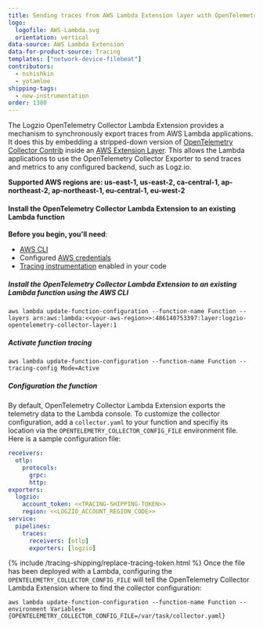 ```yaml
---
title: Sending traces from AWS Lambda Extension layer with OpenTelemetry Collector
logo:
  logofile: AWS-Lambda.svg
  orientation: vertical
data-source: AWS Lambda Extension
data-for-product-source: Tracing
templates: ["network-device-filebeat"]
contributors:
  - nshishkin
  - yotamloe
shipping-tags:
  - new-instrumentation
order: 1380
---
```


The Logzio OpenTelemetry Collector Lambda Extension provides a mechanism to synchronously export traces from AWS Lambda applications. It does this by embedding a stripped-down version of [OpenTelemetry Collector Contrib](https://github.com/open-telemetry/opentelemetry-collector-contrib) inside an [AWS Extension Layer](https://aws.amazon.com/blogs/compute/introducing-aws-lambda-extensions-in-preview/). This allows the Lambda applications to use the OpenTelemetry Collector Exporter to send traces and metrics to any configured backend, such as Logz.io.

**Supported AWS regions are: us-east-1, us-east-2, ca-central-1, ap-northeast-2, ap-northeast-1, eu-central-1, eu-west-2**

#### Install the OpenTelemetry Collector Lambda Extension to an existing Lambda function

**Before you begin, you'll need**:

* [AWS CLI](https://docs.aws.amazon.com/cli/latest/userguide/install-cliv2.html)
* Configured [AWS credentials](https://docs.aws.amazon.com/cli/latest/userguide/cli-configure-files.html)
* [Tracing instrumentation](https://app.logz.io/#/dashboard/send-your-data?tag=new-instrumentation&collection=tracing-sources) enabled in your code 


<div class="tasklist">

##### Install the OpenTelemetry Collector Lambda Extension to an existing Lambda function using the AWS CLI

```shell
aws lambda update-function-configuration --function-name Function --layers arn:aws:lambda:<<your-aws-region>>:486140753397:layer:logzio-opentelemetry-collector-layer:1	
```
  
##### Activate function tracing
  
```shelll
aws lambda update-function-configuration --function-name Function --tracing-config Mode=Active
```
  
##### Configuration the function
  
By default, OpenTelemetry Collector Lambda Extension exports the telemetry data to the Lambda console. To customize the collector configuration, add a `collector.yaml` to your function and specifiy its location via the `OPENTELEMETRY_COLLECTOR_CONFIG_FILE` environment file. Here is a sample configuration file:
  
```yaml
receivers:
  otlp:
    protocols:
      grpc:
      http:
exporters:
  logzio:
    account_token: <<TRACING-SHIPPING-TOKEN>>
    region: <<LOGZIO_ACCOUNT_REGION_CODE>>
service:
  pipelines:
    traces:
      receivers: [otlp]
      exporters: [logzio]
```
  
{% include /tracing-shipping/replace-tracing-token.html %}
Once the file has been deployed with a Lambda, configuring the `OPENTELEMETRY_COLLECTOR_CONFIG_FILE` will tell the OpenTelemetry Collector Lambda Extension where to find the collector configuration:
```
aws lambda update-function-configuration --function-name Function --environment Variables={OPENTELEMETRY_COLLECTOR_CONFIG_FILE=/var/task/collector.yaml}
```
</div>

